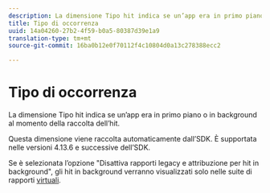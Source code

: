 ```yaml
---
description: La dimensione Tipo hit indica se un’app era in primo piano o in background al momento della raccolta dell’hit.
title: Tipo di occorrenza
uuid: 14a04260-27b2-4f59-b0a5-80387d39e1a9
translation-type: tm+mt
source-git-commit: 16ba0b12e0f70112f4c10804d0a13c278388ecc2

---
```



# Tipo di occorrenza

La dimensione Tipo hit indica se un’app era in primo piano o in background al momento della raccolta dell’hit.

Questa dimensione viene raccolta automaticamente dall’SDK. È supportata nelle versioni 4.13.6 e successive dell’SDK.

Se è selezionata l’opzione "Disattiva rapporti legacy e attribuzione per hit in background", gli hit in background verranno visualizzati solo nelle suite di rapporti [virtuali](/help/components/vrs/vrs-mobile-visit-processing.md).
